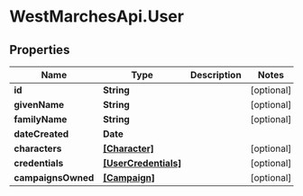 # WestMarchesApi.User

## Properties

Name | Type | Description | Notes
------------ | ------------- | ------------- | -------------
**id** | **String** |  | [optional] 
**givenName** | **String** |  | [optional] 
**familyName** | **String** |  | [optional] 
**dateCreated** | **Date** |  | 
**characters** | [**[Character]**](Character.md) |  | [optional] 
**credentials** | [**[UserCredentials]**](UserCredentials.md) |  | [optional] 
**campaignsOwned** | [**[Campaign]**](Campaign.md) |  | [optional] 


